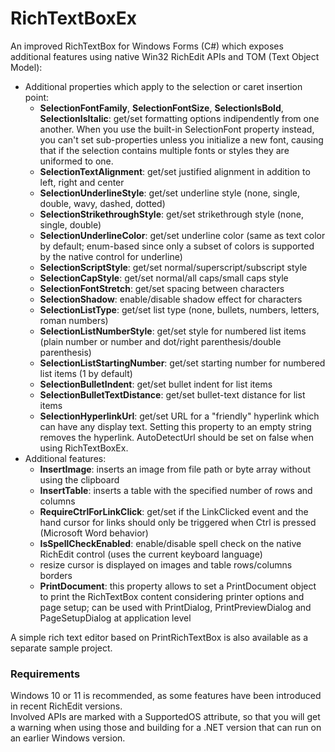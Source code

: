 # RichTextBoxEx

An improved RichTextBox for Windows Forms (C#) which exposes additional features using native Win32 RichEdit APIs and TOM (Text Object Model):

* Additional properties which apply to the selection or caret insertion point:
	- **SelectionFontFamily**, **SelectionFontSize**, **SelectionIsBold**, **SelectionIsItalic**: get/set formatting options indipendently from one another. When you use the built-in SelectionFont property instead, you can't set sub-properties unless you initialize a new font, causing that if the selection contains multiple fonts or styles they are uniformed to one.
	- **SelectionTextAlignment**: get/set justified alignment in addition to left, right and center
	- **SelectionUnderlineStyle**: get/set underline style (none, single, double, wavy, dashed, dotted)
	- **SelectionStrikethroughStyle**: get/set strikethrough style (none, single, double)
	- **SelectionUnderlineColor**: get/set underline color (same as text color by default; enum-based since only a subset of colors is supported by the native control for underline)
	- **SelectionScriptStyle**: get/set normal/superscript/subscript style
	- **SelectionCapStyle**: get/set normal/all caps/small caps style
	- **SelectionFontStretch**: get/set spacing between characters 
	- **SelectionShadow**: enable/disable shadow effect for characters
	- **SelectionListType**: get/set list type (none, bullets, numbers, letters, roman numbers)
	- **SelectionListNumberStyle**: get/set style for numbered list items (plain number or number and dot/right parenthesis/double parenthesis)
	- **SelectionListStartingNumber**: get/set starting number for numbered list items (1 by default)
	- **SelectionBulletIndent**: get/set bullet indent for list items
	- **SelectionBulletTextDistance**: get/set bullet-text distance for list items
	- **SelectionHyperlinkUrl**: get/set URL for a "friendly" hyperlink which can have any display text. Setting this property to an empty string removes the hyperlink. AutoDetectUrl should be set on false when using RichTextBoxEx.
* Additional features:
	- **InsertImage**: inserts an image from file path or byte array without using the clipboard
	- **InsertTable**: inserts a table with the specified number of rows and columns
	- **RequireCtrlForLinkClick**: get/set if the LinkClicked event and the hand cursor for links should only be triggered when Ctrl is pressed (Microsoft Word behavior)
	- **IsSpellCheckEnabled**: enable/disable spell check on the native RichEdit control (uses the current keyboard language)
	- resize cursor is displayed on images and table rows/columns borders
	- **PrintDocument**: this property allows to set a PrintDocument object to print the RichTextBox content considering printer options and page setup; can be used with PrintDialog, PrintPreviewDialog and PageSetupDialog at application level

A simple rich text editor based on PrintRichTextBox is also available as a separate sample project.

### Requirements

Windows 10 or 11 is recommended, as some features have been introduced in recent RichEdit versions.  
Involved APIs are marked with a SupportedOS attribute, so that you will get a warning when using those and building for a .NET version that can run on an earlier Windows version.